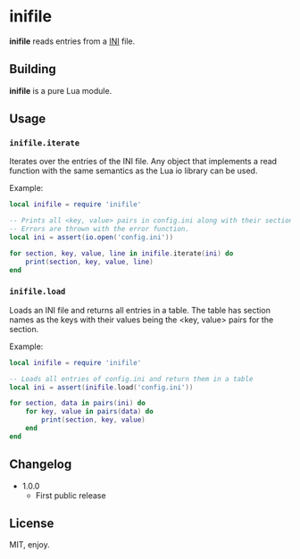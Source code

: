 # inifile

**inifile** reads entries from a [INI](https://en.wikipedia.org/wiki/INI_file) file.

## Building

**inifile** is a pure Lua module.

## Usage

### `inifile.iterate`

Iterates over the entries of the INI file. Any object that implements a read function with the same semantics as the Lua io library can be used.

Example:

```lua
local inifile = require 'inifile'

-- Prints all <key, value> pairs in config.ini along with their section names and line numbers.
-- Errors are thrown with the error function.
local ini = assert(io.open('config.ini'))

for section, key, value, line in inifile.iterate(ini) do
    print(section, key, value, line)
end
```

### `inifile.load`

Loads an INI file and returns all entries in a table. The table has section names as the keys with their values being the <key, value> pairs for the section.

Example:

```lua
local inifile = require 'inifile'

-- Loads all entries of config.ini and return them in a table
local ini = assert(inifile.load('config.ini'))

for section, data in pairs(ini) do
    for key, value in pairs(data) do
        print(section, key, value)
    end
end
```

## Changelog

* 1.0.0
  * First public release

## License

MIT, enjoy.
